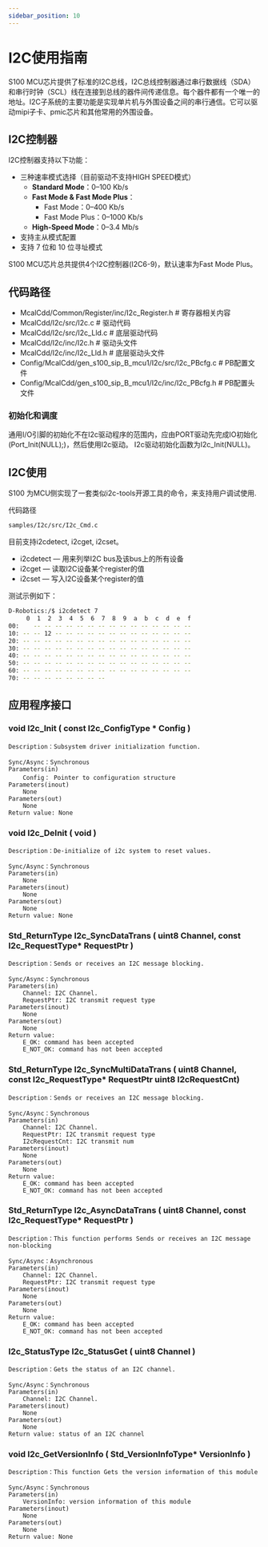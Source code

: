 ```yaml
---
sidebar_position: 10
---
```


# I2C使用指南

S100 MCU芯片提供了标准的I2C总线，I2C总线控制器通过串行数据线（SDA）和串行时钟（SCL）线在连接到总线的器件间传递信息。每个器件都有一个唯一的地址。I2C子系统的主要功能是实现单片机与外围设备之间的串行通信。它可以驱动mipi子卡、pmic芯片和其他常用的外围设备。

## I2C控制器

I2C控制器支持以下功能：
- 三种速率模式选择（目前驱动不支持HIGH SPEED模式）
  - **Standard Mode**：0–100 Kb/s
  - **Fast Mode & Fast Mode Plus**：
    - Fast Mode：0–400 Kb/s
    - Fast Mode Plus：0–1000 Kb/s
  - **High-Speed Mode**：0–3.4 Mb/s
- 支持主从模式配置
- 支持 7 位和 10 位寻址模式

S100 MCU芯片总共提供4个I2C控制器(I2C6-9)，默认速率为Fast Mode Plus。

## 代码路径

- McalCdd/Common/Register/inc/I2c_Register.h # 寄存器相关内容
- McalCdd/I2c/src/I2c.c # 驱动代码
- McalCdd/I2c/src/I2c_Lld.c # 底层驱动代码
- McalCdd/I2c/inc/I2c.h # 驱动头文件
- McalCdd/I2c/inc/I2c_Lld.h # 底层驱动头文件
- Config/McalCdd/gen_s100_sip_B_mcu1/I2c/src/I2c_PBcfg.c # PB配置文件
- Config/McalCdd/gen_s100_sip_B_mcu1/I2c/inc/I2c_PBcfg.h # PB配置头文件

### 初始化和调度

通用I/O引脚的初始化不在I2c驱动程序的范围内，应由PORT驱动先完成IO初始化(Port_Init(NULL);)，然后使用I2c驱动。 I2c驱动初始化函数为I2c_Init(NULL)。

## I2C使用

S100 为MCU侧实现了一套类似i2c-tools开源工具的命令，来支持用户调试使用.

代码路径
```sh
samples/I2c/src/I2c_Cmd.c
```

目前支持i2cdetect, i2cget, i2cset。
- i2cdetect — 用来列举I2C bus及该bus上的所有设备
- i2cget — 读取I2C设备某个register的值
- i2cset — 写入I2C设备某个register的值

测试示例如下：
```sh
D-Robotics:/$ i2cdetect 7
     0  1  2  3  4  5  6  7  8  9  a  b  c  d  e  f
00:    -- -- -- -- -- -- -- -- -- -- -- -- -- -- --
10: -- -- 12 -- -- -- -- -- -- -- -- -- -- -- -- --
20: -- -- -- -- -- -- -- -- -- -- -- -- -- -- -- --
30: -- -- -- -- -- -- -- -- -- -- -- -- -- -- -- --
40: -- -- -- -- -- -- -- -- -- -- -- -- -- -- -- --
50: -- -- -- -- -- -- -- -- -- -- -- -- -- -- -- --
60: -- -- -- -- -- -- -- -- -- -- -- -- -- -- -- --
70: -- -- -- -- -- -- -- --
```

## 应用程序接口

### void I2c_Init ( const I2c_ConfigType * Config )

```shell
Description：Subsystem driver initialization function.

Sync/Async：Synchronous
Parameters(in)
    Config： Pointer to configuration structure
Parameters(inout)
    None
Parameters(out)
    None
Return value: None
```

### void I2c_DeInit ( void )

```shell
Description：De-initialize of i2c system to reset values.

Sync/Async：Synchronous
Parameters(in)
    None
Parameters(inout)
    None
Parameters(out)
    None
Return value: None
```

### Std_ReturnType I2c_SyncDataTrans ( uint8 Channel, const I2c_RequestType* RequestPtr )

```shell
Description：Sends or receives an I2C message blocking.

Sync/Async：Synchronous
Parameters(in)
    Channel: I2C Channel.
    RequestPtr: I2C transmit request type
Parameters(inout)
    None
Parameters(out)
    None
Return value:
    E_OK: command has been accepted
    E_NOT_OK: command has not been accepted
```

### Std_ReturnType I2c_SyncMultiDataTrans ( uint8 Channel, const I2c_RequestType* RequestPtr uint8 I2cRequestCnt)

```shell
Description：Sends or receives an I2C message blocking.

Sync/Async：Synchronous
Parameters(in)
    Channel: I2C Channel.
    RequestPtr: I2C transmit request type
    I2cRequestCnt: I2C transmit num
Parameters(inout)
    None
Parameters(out)
    None
Return value:
    E_OK: command has been accepted
    E_NOT_OK: command has not been accepted
```

### Std_ReturnType I2c_AsyncDataTrans ( uint8 Channel, const I2c_RequestType* RequestPtr )

```shell
Description：This function performs Sends or receives an I2C message non-blocking

Sync/Async：Asynchronous
Parameters(in)
    Channel: I2C Channel.
    RequestPtr: I2C transmit request type
Parameters(inout)
    None
Parameters(out)
    None
Return value:
    E_OK: command has been accepted
    E_NOT_OK: command has not been accepted
```

### I2c_StatusType I2c_StatusGet ( uint8 Channel )

```shell
Description：Gets the status of an I2C channel.

Sync/Async：Synchronous
Parameters(in)
    Channel: I2C Channel.
Parameters(inout)
    None
Parameters(out)
    None
Return value: status of an I2C channel
```

### void I2c_GetVersionInfo ( Std_VersionInfoType* VersionInfo )

```shell
Description：This function Gets the version information of this module

Sync/Async：Synchronous
Parameters(in)
    VersionInfo: version information of this module
Parameters(inout)
    None
Parameters(out)
    None
Return value: None
```
